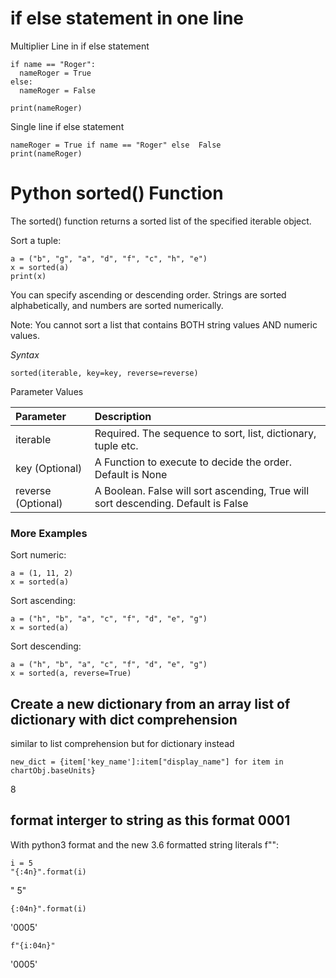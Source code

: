 # if else statement in one line
Multiplier Line in if else statement
```
if name == "Roger":
  nameRoger = True
else:
  nameRoger = False

print(nameRoger)
```

Single line if else statement
```
nameRoger = True if name == "Roger" else  False
print(nameRoger)

```

# Python sorted() Function

The sorted() function returns a sorted list of the specified iterable object.

Sort a tuple:
```
a = ("b", "g", "a", "d", "f", "c", "h", "e")
x = sorted(a)
print(x)
```


You can specify ascending or descending order. Strings are sorted alphabetically, and numbers are sorted numerically.

Note: You cannot sort a list that contains BOTH string values AND numeric values.

*Syntax*
```
sorted(iterable, key=key, reverse=reverse)
```
Parameter Values 

| Parameter	| Description            |  
|:-----------|:------------------------|
|iterable	  |Required. The sequence to sort, list, dictionary, tuple etc.|
|key  (Optional) |A Function to execute to decide the order. Default is None|
|reverse	(Optional)| A Boolean. False will sort ascending, True will sort descending. Default is False|


### More Examples

Sort numeric:
```
a = (1, 11, 2)
x = sorted(a)
```
 
Sort ascending:
```
a = ("h", "b", "a", "c", "f", "d", "e", "g")
x = sorted(a)
```
 
Sort descending:
```
a = ("h", "b", "a", "c", "f", "d", "e", "g")
x = sorted(a, reverse=True)
```

## Create a new dictionary from an array list of dictionary with dict comprehension
similar to list comprehension but for dictionary instead
```
new_dict = {item['key_name']:item["display_name"] for item in chartObj.baseUnits}
```

8
## format interger to string as this format 0001
With python3 format and the new 3.6 formatted string literals f"":  
```
i = 5
"{:4n}".format(i)
```
"   5"  

```
{:04n}".format(i)
```
'0005'  

```
f"{i:04n}" 
```
'0005'